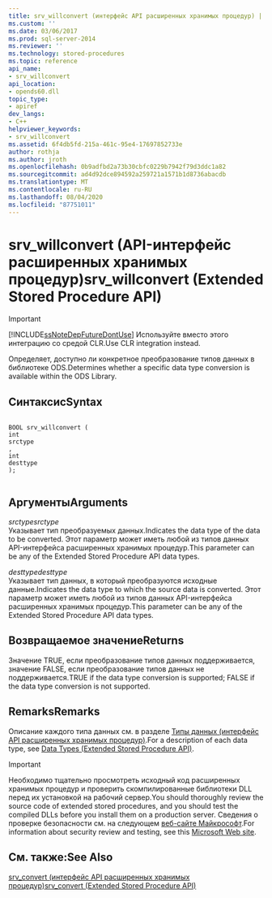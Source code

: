 ```yaml
---
title: srv_willconvert (интерфейс API расширенных хранимых процедур) | Документы Майкрософт
ms.custom: ''
ms.date: 03/06/2017
ms.prod: sql-server-2014
ms.reviewer: ''
ms.technology: stored-procedures
ms.topic: reference
api_name:
- srv_willconvert
api_location:
- opends60.dll
topic_type:
- apiref
dev_langs:
- C++
helpviewer_keywords:
- srv_willconvert
ms.assetid: 6f4db5fd-215a-461c-95e4-17697852733e
author: rothja
ms.author: jroth
ms.openlocfilehash: 0b9adfbd2a73b30cbfc0229b7942f79d3ddc1a82
ms.sourcegitcommit: ad4d92dce894592a259721a1571b1d8736abacdb
ms.translationtype: MT
ms.contentlocale: ru-RU
ms.lasthandoff: 08/04/2020
ms.locfileid: "87751011"
---
```

# <a name="srv_willconvert-extended-stored-procedure-api"></a><span data-ttu-id="34d27-102">srv_willconvert (API-интерфейс расширенных хранимых процедур)</span><span class="sxs-lookup"><span data-stu-id="34d27-102">srv_willconvert (Extended Stored Procedure API)</span></span>
    
> [!IMPORTANT]  
>  [!INCLUDE[ssNoteDepFutureDontUse](../../includes/ssnotedepfuturedontuse-md.md)] <span data-ttu-id="34d27-103">Используйте вместо этого интеграцию со средой CLR.</span><span class="sxs-lookup"><span data-stu-id="34d27-103">Use CLR integration instead.</span></span>  
  
 <span data-ttu-id="34d27-104">Определяет, доступно ли конкретное преобразование типов данных в библиотеке ODS.</span><span class="sxs-lookup"><span data-stu-id="34d27-104">Determines whether a specific data type conversion is available within the ODS Library.</span></span>  
  
## <a name="syntax"></a><span data-ttu-id="34d27-105">Синтаксис</span><span class="sxs-lookup"><span data-stu-id="34d27-105">Syntax</span></span>  
  
```  
  
BOOL srv_willconvert (  
int  
srctype  
,  
int  
desttype   
);  
  
```  
  
## <a name="arguments"></a><span data-ttu-id="34d27-106">Аргументы</span><span class="sxs-lookup"><span data-stu-id="34d27-106">Arguments</span></span>  
 <span data-ttu-id="34d27-107">*srctype*</span><span class="sxs-lookup"><span data-stu-id="34d27-107">*srctype*</span></span>  
 <span data-ttu-id="34d27-108">Указывает тип преобразуемых данных.</span><span class="sxs-lookup"><span data-stu-id="34d27-108">Indicates the data type of the data to be converted.</span></span> <span data-ttu-id="34d27-109">Этот параметр может иметь любой из типов данных API-интерфейса расширенных хранимых процедур.</span><span class="sxs-lookup"><span data-stu-id="34d27-109">This parameter can be any of the Extended Stored Procedure API data types.</span></span>  
  
 <span data-ttu-id="34d27-110">*desttype*</span><span class="sxs-lookup"><span data-stu-id="34d27-110">*desttype*</span></span>  
 <span data-ttu-id="34d27-111">Указывает тип данных, в который преобразуются исходные данные.</span><span class="sxs-lookup"><span data-stu-id="34d27-111">Indicates the data type to which the source data is converted.</span></span> <span data-ttu-id="34d27-112">Этот параметр может иметь любой из типов данных API-интерфейса расширенных хранимых процедур.</span><span class="sxs-lookup"><span data-stu-id="34d27-112">This parameter can be any of the Extended Stored Procedure API data types.</span></span>  
  
## <a name="returns"></a><span data-ttu-id="34d27-113">Возвращаемое значение</span><span class="sxs-lookup"><span data-stu-id="34d27-113">Returns</span></span>  
 <span data-ttu-id="34d27-114">Значение TRUE, если преобразование типов данных поддерживается, значение FALSE, если преобразование типов данных не поддерживается.</span><span class="sxs-lookup"><span data-stu-id="34d27-114">TRUE if the data type conversion is supported; FALSE if the data type conversion is not supported.</span></span>  
  
## <a name="remarks"></a><span data-ttu-id="34d27-115">Remarks</span><span class="sxs-lookup"><span data-stu-id="34d27-115">Remarks</span></span>  
 <span data-ttu-id="34d27-116">Описание каждого типа данных см. в разделе [Типы данных (интерфейс API расширенных хранимых процедур)](data-types-extended-stored-procedure-api.md).</span><span class="sxs-lookup"><span data-stu-id="34d27-116">For a description of each data type, see [Data Types &#40;Extended Stored Procedure API&#41;](data-types-extended-stored-procedure-api.md).</span></span>  
  
> [!IMPORTANT]  
>  <span data-ttu-id="34d27-117">Необходимо тщательно просмотреть исходный код расширенных хранимых процедур и проверить скомпилированные библиотеки DLL перед их установкой на рабочий сервер.</span><span class="sxs-lookup"><span data-stu-id="34d27-117">You should thoroughly review the source code of extended stored procedures, and you should test the compiled DLLs before you install them on a production server.</span></span> <span data-ttu-id="34d27-118">Сведения о проверке безопасности см. на следующем [веб-сайте Майкрософт](https://go.microsoft.com/fwlink/?LinkID=54761&amp;clcid=0x409https://msdn.microsoft.com/security/).</span><span class="sxs-lookup"><span data-stu-id="34d27-118">For information about security review and testing, see this [Microsoft Web site](https://go.microsoft.com/fwlink/?LinkID=54761&amp;clcid=0x409https://msdn.microsoft.com/security/).</span></span>  
  
## <a name="see-also"></a><span data-ttu-id="34d27-119">См. также:</span><span class="sxs-lookup"><span data-stu-id="34d27-119">See Also</span></span>  
 [<span data-ttu-id="34d27-120">srv_convert (интерфейс API расширенных хранимых процедур)</span><span class="sxs-lookup"><span data-stu-id="34d27-120">srv_convert &#40;Extended Stored Procedure API&#41;</span></span>](srv-convert-extended-stored-procedure-api.md)  
  
  
